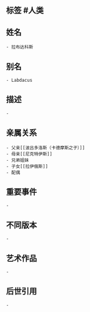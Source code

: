 ## 标签  #人类
## 姓名
	- 拉布达科斯
## 别名
	- Labdacus
## 描述
	-
## 亲属关系
	- 父亲[[波吕多洛斯（卡德摩斯之子）]]
	- 母亲[[尼克特伊斯]]
	- 兄弟姐妹
	- 子女[[拉伊俄斯]]
	- 配偶
## 重要事件
	-
## 不同版本
	-
## 艺术作品
	-
## 后世引用
	-
